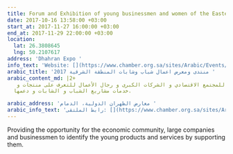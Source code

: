 ```yaml
---
title: Forum and Exhibition of young businessmen and women of the Eastern Region 2017
date: 2017-10-16 13:58:00 +03:00
start_at: 2017-11-27 16:00:00 +03:00
end_at: 2017-11-29 22:00:00 +03:00
location:
  lat: 26.3808645
  lng: 50.2107617
address: 'Dhahran Expo '
info_text: 'Website: [](https://www.chamber.org.sa/sites/Arabic/Events/aybcf2017/Pages/Home.aspx)'
arabic_title: 'منتدى ومعرض اعمال شباب وشابات المنطقة الشرقية 2017 '
arabic_content_md: |2+
   يهدف إلى إتاحة الفرصة للمجتمع الاقتصادي و الشركات الكبرى و رجال الأعمال للتعرف على منتجات و
  خدمات مشاريع الشباب و الشابات و دعمها.

arabic_address: 'معارض الظهران الدولية، الدمام '
arabic_info_text: 'رابط الملتقى: [](https://www.chamber.org.sa/sites/Arabic/Events/aybcf2017/Pages/Home.aspx)'
---
```


Providing the opportunity for the economic community, large companies and businessmen to identify the young products and services by supporting them.